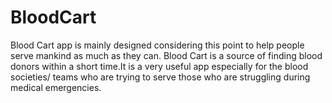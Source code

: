 # BloodCart
Blood Cart app is mainly designed considering this point to help people serve mankind as much as they can. Blood Cart is a source of finding blood donors within a short time.It is a very useful app especially for the blood societies/ teams who are trying to serve those who are struggling during medical emergencies.
